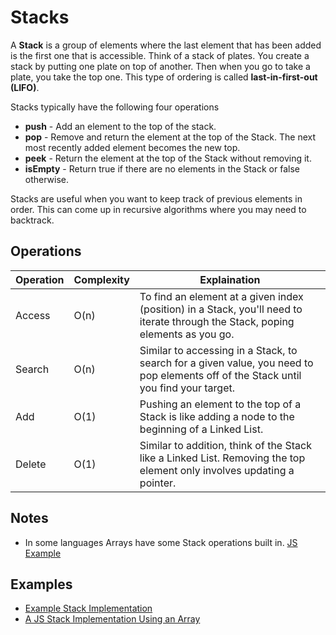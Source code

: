 # Stacks
A **Stack** is a group of elements where the last element that has been added is the first one that is accessible. Think of a stack of plates. You create a stack by putting one plate on top of another. Then when you go to take a plate, you take the top one. This type of ordering is called **last-in-first-out (LIFO)**.

Stacks typically have the following four operations
* **push** - Add an element to the top of the stack.
* **pop** - Remove and return the element at the top of the Stack. The next most recently added element becomes the new top.
* **peek** - Return the element at the top of the Stack without removing it.
* **isEmpty** - Return true if there are no elements in the Stack or false otherwise.

Stacks are useful when you want to keep track of previous elements in order. This can come up in recursive algorithms where you may need to backtrack.

## Operations
Operation | Complexity | Explaination                                                                                   |
|-----------|------------|------------------------------------------------------------------------------------------------|
| Access    | O(n)       | To find an element at a given index (position) in a Stack, you'll need to iterate through the Stack, poping elements as you go. |
| Search    | O(n)       | Similar to accessing in a Stack, to search for a given value, you need to pop elements off of the Stack until you find your target. |
| Add       | O(1)       | Pushing an element to the top of a Stack is like adding a node to the beginning of a Linked List. |
| Delete    | O(1)       | Similar to addition, think of the Stack like a Linked List. Removing the top element only involves updating a pointer. |

## Notes 
* In some languages Arrays have some Stack operations built in. [JS Example](examples/StackUsingArray.js)

## Examples
* [Example Stack Implementation](examples/StackExample.java)
* [A JS Stack Implementation Using an Array](examples/StackUsingArray.js)
